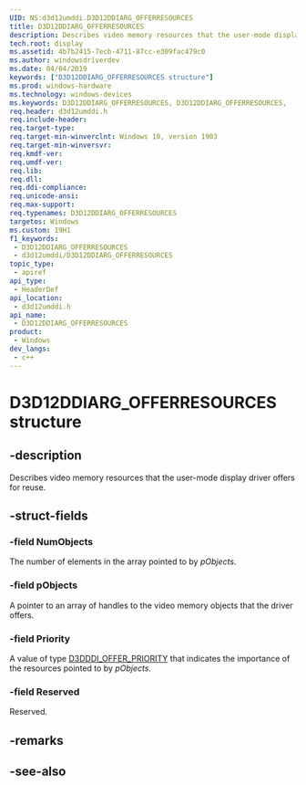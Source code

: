 ```yaml
---
UID: NS:d3d12umddi.D3D12DDIARG_OFFERRESOURCES
title: D3D12DDIARG_OFFERRESOURCES
description: Describes video memory resources that the user-mode display driver offers for reuse.
tech.root: display
ms.assetid: 4b7b2415-7ecb-4711-87cc-e309fac479c0
ms.author: windowsdriverdev
ms.date: 04/04/2019
keywords: ["D3D12DDIARG_OFFERRESOURCES structure"]
ms.prod: windows-hardware
ms.technology: windows-devices
ms.keywords: D3D12DDIARG_OFFERRESOURCES, D3D12DDIARG_OFFERRESOURCES,
req.header: d3d12umddi.h
req.include-header: 
req.target-type: 
req.target-min-winverclnt: Windows 10, version 1903
req.target-min-winversvr: 
req.kmdf-ver: 
req.umdf-ver: 
req.lib: 
req.dll: 
req.ddi-compliance: 
req.unicode-ansi: 
req.max-support: 
req.typenames: D3D12DDIARG_OFFERRESOURCES
targetos: Windows
ms.custom: 19H1
f1_keywords:
 - D3D12DDIARG_OFFERRESOURCES
 - d3d12umddi/D3D12DDIARG_OFFERRESOURCES
topic_type:
 - apiref
api_type:
 - HeaderDef
api_location:
 - d3d12umddi.h
api_name:
 - D3D12DDIARG_OFFERRESOURCES
product:
 - Windows
dev_langs:
 - c++
---
```


# D3D12DDIARG_OFFERRESOURCES structure


## -description

Describes video memory resources that the user-mode display driver offers for reuse.

## -struct-fields

### -field NumObjects

The number of elements in the array pointed to by *pObjects*.

### -field pObjects

A pointer to an array of handles to the video memory objects that the driver offers.

### -field Priority

A value of type [D3DDDI_OFFER_PRIORITY](../d3dukmdt/ne-d3dukmdt-_d3dddi_offer_priority.md) that indicates the importance of the resources pointed to by *pObjects*.

### -field Reserved

Reserved.

## -remarks

## -see-also

